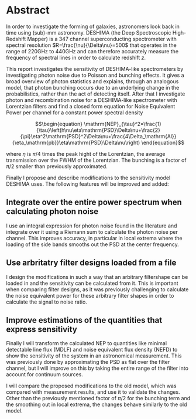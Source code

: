# Abstract
In order to investigate the forming of galaxies, astronomers look back in time using (sub)-mm astronomy. DESHIMA (the Deep Spectroscopic High-Redshift Mapper) is a 347 channel superconducting spectrometer with spectral resolution $R=\frac{\nu}{\Delta\nu}=500$ that operates in the range of $220 \mathrm{GHz}$ to $440 \mathrm{GHz}$ and can therefore accurately measure the frequency of spectral lines in order to calculate redshift $z$. 

This report investigates the sensitivity of DESHIMA-like spectrometers by investigating photon noise due to Poisson and bunching effects. It gives a broad overview of photon statistics and explains, through an analogous model, that photon bunching occurs due to an underlying change in the probabilistics, rather than the act of detecting itself. After that I investigate photon and recombination noise for a DESHIMA-like spectrometer with Lorentzian filters and find a closed form equation for Noise Equivalent Power per channel for a constant power spectral density

$$\begin{equation}
\mathrm{NEP}_{\tau}^2=\frac{1}{\tau}\left(h\nu\eta\mathrm{PSD}\Delta\nu+\frac{2}{\pi}\eta^2\mathrm{PSD}^2\Delta\nu+\frac{4\Delta_\mathrm{Al}}{\eta_\mathrm{pb}}\eta\mathrm{PSD}\Delta\nu\right)
\end{equation}$$

where $\eta$ is $\pi/4$ times the peak hight of the Lorentzian, the average transmission over the $\mathrm{FWHM}$ of the Lorentzian. The bunching is a factor of $\pi/2$ smaller than previously approximated.

Finally I propose and describe modifications to the sensitivity model DESHIMA uses. The following features will be improved and added:

## Integrate over the entire power spectrum when calculating photon noise
I use an integral expression for photon noise found in the literature and integrate over it using a Riemann sum to calculate the photon noise per channel. This improves accuracy, in particular in local extrema where the loading of the side bands smooths out the $\mathrm{PSD}$ at the center frequency.

## Use arbritatry filter designs loaded from a file
I design the modifications in such a way that an arbitrary filtershape can be loaded in and the sensitivity can be calculated from it. This is important when comparing filter designs, as it was previously challenging to calculate the noise equivalent power for these arbitrary filter shapes in order to calculate the signal to noise ratio.

## Improve estimations of the quantities that express sensitivity
Finally I will transform the calculated $\mathrm{NEP}$ to quantities like minimal detectable line flux ($\mathrm{MDLF}$) and noise equivalent flux density ($\mathrm{NEFD}$) to show the sensitivity of the system in an astronomical measurement. This was previously done by approximating the $\mathrm{PSD}$ as flat over the filter channel, but I will improve on this by taking the entire range of the filter into account for continuum sources.

I will compare the proposed modifications to the old model, which was compared with measurement results, and use it to validate the changes. Other than the previously mentioned factor of $\pi/2$ for the bunching term and the smoothing out in local extrema, the changes behave similarly to the old model.